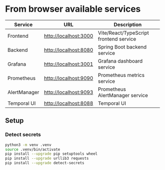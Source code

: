 # From browser available services

| Service      | URL                                            | Description                            |
| ------------ | ---------------------------------------------- | -------------------------------------- |
| Frontend     | [http://localhost:3000](http://localhost:3000) | Vite/React/TypeScript frontend service |
| Backend      | [http://localhost:8080](http://localhost:8080) | Spring Boot backend service            |
| Grafana      | [http://localhost:3001](http://localhost:3001) | Grafana dashboard service              |
| Prometheus   | [http://localhost:9090](http://localhost:9090) | Prometheus metrics service             |
| AlertManager | [http://localhost:9093](http://localhost:9093) | Prometheus AlertManager service        |
| Temporal UI  | [http://localhost:8088](http://localhost:8088) | Temporal UI                            |

## Setup

### Detect secrets

```bash
python3 -m venv .venv
source .venv/bin/activate
pip install --upgrade pip setuptools wheel
pip install --upgrade urllib3 requests
pip install --upgrade detect-secrets
```
